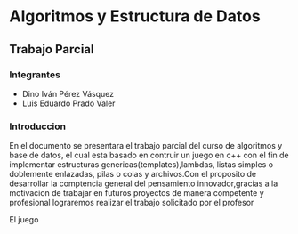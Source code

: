 Algoritmos y Estructura de Datos
===================================

Trabajo Parcial
--------------------

### Integrantes

* Dino Iván Pérez Vásquez
* Luis Eduardo Prado Valer

### Introduccion

En el documento se presentara el trabajo parcial del curso de algoritmos y base de datos, el cual esta basado en contruir un juego en c++ con el fin de implementar estructuras genericas(templates),lambdas, listas simples o doblemente enlazadas, pilas o colas y archivos.Con el proposito de desarrollar la comptencia general del pensamiento innovador,gracias a la motivacion de trabajar en futuros proyectos de manera competente y profesional lograremos realizar el trabajo solicitado por el profesor


El juego 
